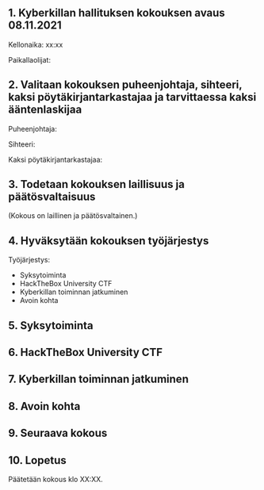 ## 1. Kyberkillan hallituksen kokouksen avaus 08.11.2021

Kellonaika: xx:xx

Paikallaolijat: 

                
## 2. Valitaan kokouksen puheenjohtaja, sihteeri, kaksi pöytäkirjantarkastajaa ja tarvittaessa kaksi ääntenlaskijaa

Puheenjohtaja: 

Sihteeri: 

Kaksi pöytäkirjantarkastajaa:  



## 3. Todetaan kokouksen laillisuus ja päätösvaltaisuus

(Kokous on laillinen ja päätösvaltainen.)


## 4. Hyväksytään kokouksen työjärjestys

Työjärjestys:  

- Syksytoiminta
- HackTheBox University CTF 
- Kyberkillan toiminnan jatkuminen
- Avoin kohta



## 5. Syksytoiminta



## 6. HackTheBox University CTF



## 7. Kyberkillan toiminnan jatkuminen



## 8. Avoin kohta




## 9. Seuraava kokous



## 10. Lopetus

Päätetään kokous klo XX:XX.
